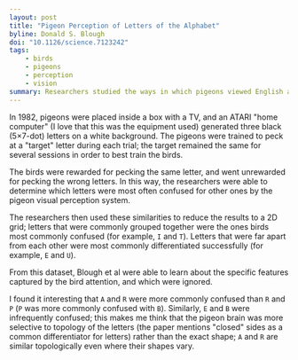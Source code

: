 ```yaml
---
layout: post
title: "Pigeon Perception of Letters of the Alphabet"
byline: Donald S. Blough
doi: "10.1126/science.7123242"
tags:
    - birds
    - pigeons
    - perception
    - vision
summary: Researchers studied the ways in which pigeons viewed English alphabet characters and discovered interesting patterns in which letters were most commonly confused.
---
```


In 1982, pigeons were placed inside a box with a TV, and an ATARI "home computer" (I love that this was the equipment used) generated three black (5×7-dot) letters on a white background. The pigeons were trained to peck at a "target" letter during each trial; the target remained the same for several sessions in order to best train the birds.

The birds were rewarded for pecking the same letter, and went unrewarded for pecking the wrong letters. In this way, the researchers were able to determine which letters were most often confused for other ones by the pigeon visual perception system.

The researchers then used these similarities to reduce the results to a 2D grid; letters that were commonly grouped together were the ones birds most commonly confused (for example, `I` and `T`). Letters that were far apart from each other were most commonly differentiated successfully (for example, `E` and `U`).

From this dataset, Blough et al were able to learn about the specific features captured by the bird attention, and which were ignored.

I found it interesting that `A` and `R` were more commonly confused than `R` and `P` (`P` was more commonly confused with `B`). Similarly, `E` and `B` were infrequently confused; this makes me think that the pigeon brain was more selective to topology of the letters (the paper mentions "closed" sides as a common differentiator for letters) rather than the exact shape; `A` and `R` are similar topologically even where their shapes vary.
